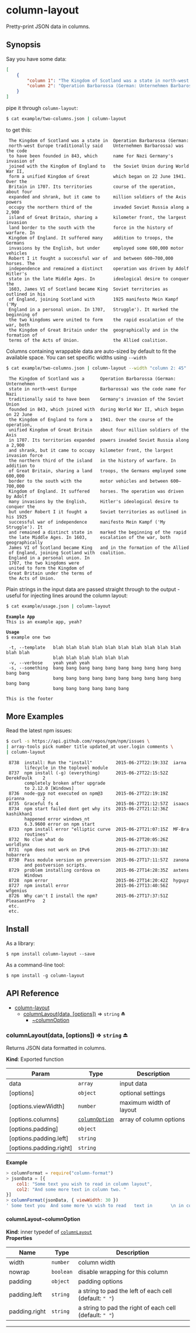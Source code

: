 # column-layout
Pretty-print JSON data in columns.

## Synopsis
Say you have some data:
```json
[
    { 
        "column 1": "The Kingdom of Scotland was a state in north-west Europe traditionally said to have been founded in 843, which joined with the Kingdom of England to form a unified Kingdom of Great Britain in 1707. Its territories expanded and shrank, but it came to occupy the northern third of the island of Great Britain, sharing a land border to the south with the Kingdom of England. It suffered many invasions by the English, but under Robert I it fought a successful war of independence and remained a distinct state in the late Middle Ages. In 1603, James VI of Scotland became King of England, joining Scotland with England in a personal union. In 1707, the two kingdoms were united to form the Kingdom of Great Britain under the terms of the Acts of Union. ", 
        "column 2": "Operation Barbarossa (German: Unternehmen Barbarossa) was the code name for Nazi Germany's invasion of the Soviet Union during World War II, which began on 22 June 1941. Over the course of the operation, about four million soldiers of the Axis powers invaded Soviet Russia along a 2,900 kilometer front, the largest invasion force in the history of warfare. In addition to troops, the Germans employed some 600,000 motor vehicles and between 600–700,000 horses. The operation was driven by Adolf Hitler's ideological desire to conquer the Soviet territories as outlined in his 1925 manifesto Mein Kampf ('My Struggle'). It marked the beginning of the rapid escalation of the war, both geographically and in the formation of the Allied coalition."
    }
]
```

pipe it through `column-layout`:
```sh
$ cat example/two-columns.json | column-layout
```

to get this:
```
 The Kingdom of Scotland was a state in  Operation Barbarossa (German:
 north-west Europe traditionally said    Unternehmen Barbarossa) was the code
 to have been founded in 843, which      name for Nazi Germany's invasion of
 joined with the Kingdom of England to   the Soviet Union during World War II,
 form a unified Kingdom of Great         which began on 22 June 1941. Over the
 Britain in 1707. Its territories        course of the operation, about four
 expanded and shrank, but it came to     million soldiers of the Axis powers
 occupy the northern third of the        invaded Soviet Russia along a 2,900
 island of Great Britain, sharing a      kilometer front, the largest invasion
 land border to the south with the       force in the history of warfare. In
 Kingdom of England. It suffered many    addition to troops, the Germans
 invasions by the English, but under     employed some 600,000 motor vehicles
 Robert I it fought a successful war of  and between 600–700,000 horses. The
 independence and remained a distinct    operation was driven by Adolf Hitler's
 state in the late Middle Ages. In       ideological desire to conquer the
 1603, James VI of Scotland became King  Soviet territories as outlined in his
 of England, joining Scotland with       1925 manifesto Mein Kampf ('My
 England in a personal union. In 1707,   Struggle'). It marked the beginning of
 the two kingdoms were united to form    the rapid escalation of the war, both
 the Kingdom of Great Britain under the  geographically and in the formation of
 terms of the Acts of Union.             the Allied coalition.
```

Columns containing wrappable data are auto-sized by default to fit the available space. You can set specific widths using `--width` 

```sh
$ cat example/two-columns.json | column-layout --width "column 2: 45"
```
```
 The Kingdom of Scotland was a      Operation Barbarossa (German: Unternehmen
 state in north-west Europe         Barbarossa) was the code name for Nazi
 traditionally said to have been    Germany's invasion of the Soviet Union
 founded in 843, which joined with  during World War II, which began on 22 June
 the Kingdom of England to form a   1941. Over the course of the operation,
 unified Kingdom of Great Britain   about four million soldiers of the Axis
 in 1707. Its territories expanded  powers invaded Soviet Russia along a 2,900
 and shrank, but it came to occupy  kilometer front, the largest invasion force
 the northern third of the island   in the history of warfare. In addition to
 of Great Britain, sharing a land   troops, the Germans employed some 600,000
 border to the south with the       motor vehicles and between 600–700,000
 Kingdom of England. It suffered    horses. The operation was driven by Adolf
 many invasions by the English,     Hitler's ideological desire to conquer the
 but under Robert I it fought a     Soviet territories as outlined in his 1925
 successful war of independence     manifesto Mein Kampf ('My Struggle'). It
 and remained a distinct state in   marked the beginning of the rapid
 the late Middle Ages. In 1603,     escalation of the war, both geographically
 James VI of Scotland became King   and in the formation of the Allied
 of England, joining Scotland with  coalition.
 England in a personal union. In
 1707, the two kingdoms were
 united to form the Kingdom of
 Great Britain under the terms of
 the Acts of Union.
```

Plain strings in the input data are passed straight through to the output - useful for injecting lines around the column layout:

```sh
$ cat example/usage.json | column-layout
```
<pre><code><strong>Example App</strong>
This is an example app, yeah?

<strong>Usage</strong>
$ example one two

 -t, --template   blah blah blah blah blah blah blah blah blah blah blah blah
                  blah blah blah blah blah blah
 -v, --verbose    yeah yeah yeah
 -s, --something  bang bang bang bang bang bang bang bang bang bang bang bang
                  bang bang bang bang bang bang bang bang bang bang bang bang
                  bang bang bang bang bang bang
                  
This is the footer
</code></pre>

## More Examples
Read the latest npm issues:
```sh
$ curl -s https://api.github.com/repos/npm/npm/issues \
| array-tools pick number title updated_at user.login comments \
| column-layout
```
```
 8738  install: Run the "install"         2015-06-27T22:19:33Z  iarna
       lifecycle in the toplevel module
 8737  npm install (-g) (everything)      2015-06-27T22:15:52Z  DerekFoulk    2
       completely broken after upgrade
       to 2.12.0 [Windows]
 8736  node-gyp not executed on npm@3     2015-06-27T22:19:19Z  piranna       2
 8735  Graceful fs 4                      2015-06-27T21:12:57Z  isaacs
 8734  npm start failed dont get why its  2015-06-27T21:12:36Z  kashikhan1
       happened error windows_nt
       6.3.9600 error on npm start
 8733  npm install error "elliptic curve  2015-06-27T21:07:15Z  MF-Bra
       routines"
 8732  No clue what do                    2015-06-27T20:05:26Z  worldlynx
 8731  npm does not work on IPv6          2015-06-27T17:33:10Z  hobarrera
 8730  Pass module version on preversion  2015-06-27T17:11:57Z  zanona
       and postversion scripts.
 8729  problem installing cordova on      2015-06-27T14:28:35Z  axtens
       Windows
 8728  npm error                          2015-06-27T14:20:42Z  hyguyz
 8727  npm install error                  2015-06-27T13:40:56Z  wfgenius
 8726  Why can't I install the npm?       2015-06-27T17:37:51Z  PleasantPro   2
 etc.
 etc.
```

## Install
As a library:

```
$ npm install column-layout --save
```

As a command-line tool:
```
$ npm install -g column-layout
```

## API Reference

* [column-layout](#module_column-layout)
  * [columnLayout(data, [options])](#exp_module_column-layout--columnLayout) ⇒ <code>string</code> ⏏
    * [~columnOption](#module_column-layout--columnLayout..columnOption)

<a name="exp_module_column-layout--columnLayout"></a>
### columnLayout(data, [options]) ⇒ <code>string</code> ⏏
Returns JSON data formatted in columns.

**Kind**: Exported function  

| Param | Type | Description |
| --- | --- | --- |
| data | <code>array</code> | input data |
| [options] | <code>object</code> | optional settings |
| [options.viewWidth] | <code>number</code> | maximum width of layout |
| [options.columns] | <code>[columnOption](#module_column-layout--columnLayout..columnOption)</code> | array of column options |
| [options.padding] | <code>object</code> |  |
| [options.padding.left] | <code>string</code> |  |
| [options.padding.right] | <code>string</code> |  |

**Example**  
```js
> columnFormat = require("column-format")
> jsonData = [{
    col1: "Some text you wish to read in column layout",
    col2: "And some more text in column two. "
}]
> columnFormat(jsonData, { viewWidth: 30 })
' Some text you  And some more \n wish to read   text in       \n in column      column two.   \n layout                       \n'
```
<a name="module_column-layout--columnLayout..columnOption"></a>
#### columnLayout~columnOption
**Kind**: inner typedef of <code>[columnLayout](#exp_module_column-layout--columnLayout)</code>  
**Properties**

| Name | Type | Description |
| --- | --- | --- |
| width | <code>number</code> | column width |
| nowrap | <code>boolean</code> | disable wrapping for this column |
| padding | <code>object</code> | padding options |
| padding.left | <code>string</code> | a string to pad the left of each cell (default: `" "`) |
| padding.right | <code>string</code> | a string to pad the right of each cell (default: `" "`) |


* * *
